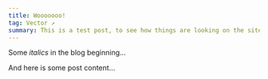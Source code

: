```yaml
---
title: Wooooooo!
tag: Vector ↗️
summary: This is a test post, to see how things are looking on the site... We live under a capitalist mode of computing. The tools, languages, techniques, and assumptions of digital systems are —and always have been— aiding and entrenching exploitative labor relations, hierarchical power structures, colonialism, and patriarchal models of the world. Your agency is constrained and shaped to extract profit, by separating programmers from users and organizing around software commodities — real agency is a threat to a trillion dollar industry and so we are told that this is just how technology works.
---
```

Some *italics* in the blog beginning...

And here is some post content...